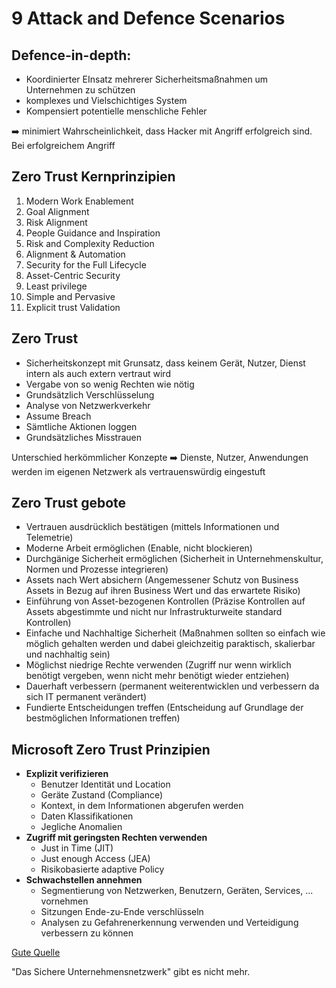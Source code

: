 # 9 Attack and Defence Scenarios

## Defence-in-depth:

- Koordinierter EInsatz mehrerer Sicherheitsmaßnahmen um Unternehmen zu schützen
- komplexes und Vielschichtiges System
- Kompensiert potentielle menschliche Fehler
  
:arrow_right: minimiert Wahrscheinlichkeit, dass Hacker mit Angriff erfolgreich sind. 
Bei erfolgreichem Angriff

## Zero Trust Kernprinzipien

1. Modern Work Enablement
2. Goal Alignment
3. Risk Alignment
4. People Guidance and Inspiration
5. Risk and Complexity Reduction
6. Alignment & Automation
7. Security for the Full Lifecycle
8. Asset-Centric Security
9. Least privilege
10. Simple and Pervasive
11. Explicit trust Validation

## Zero Trust 

- Sicherheitskonzept mit Grunsatz, dass keinem Gerät, Nutzer, Dienst intern als auch extern vertraut wird
- Vergabe von so wenig Rechten wie nötig
- Grundsätzlich Verschlüsselung
- Analyse von Netzwerkverkehr
- Assume Breach
- Sämtliche Aktionen loggen
- Grundsätzliches Misstrauen

Unterschied herkömmlicher Konzepte :arrow_right: Dienste, Nutzer, Anwendungen werden im eigenen Netzwerk als vertrauenswürdig eingestuft

## Zero Trust gebote

- Vertrauen ausdrücklich bestätigen (mittels Informationen und Telemetrie)
- Moderne Arbeit ermöglichen (Enable, nicht blockieren)
- Durchgänige Sicherheit ermöglichen (Sicherheit in Unternehmenskultur, Normen und Prozesse integrieren)
- Assets nach Wert absichern (Angemessener Schutz von Business Assets in Bezug auf ihren Business Wert und das erwartete Risiko)
- Einführung von Asset-bezogenen Kontrollen (Präzise Kontrollen auf Assets abgestimmte und nicht nur Infrastrukturweite standard Kontrollen)
- Einfache und Nachhaltige Sicherheit (Maßnahmen sollten so einfach wie möglich gehalten werden und dabei gleichzeitig paraktisch, skalierbar und nachhaltig sein)
- Möglichst niedrige Rechte verwenden (Zugriff nur wenn wirklich benötigt vergeben, wenn nicht mehr benötigt wieder entziehen)
- Dauerhaft verbessern (permanent weiterentwicklen und verbessern da sich IT permanent verändert)
- Fundierte Entscheidungen treffen (Entscheidung auf Grundlage der bestmöglichen Informationen treffen)

## Microsoft Zero Trust Prinzipien

- **Explizit verifizieren**
  - Benutzer Identität und Location
  - Geräte Zustand (Compliance)
  - Kontext, in dem Informationen abgerufen werden
  - Daten Klassifikationen
  - Jegliche Anomalien
- **Zugriff mit geringsten Rechten verwenden**
  - Just in Time (JIT)
  - Just enough Access (JEA)
  - Risikobasierte adaptive Policy
- **Schwachstellen annehmen**
  - Segmentierung von Netzwerken, Benutzern, Geräten, Services, ... vornehmen
  - Sitzungen Ende-zu-Ende verschlüsseln
  - Analysen zu Gefahrenerkennung verwenden und Verteidigung verbessern zu können

[Gute Quelle](https://www.security-insider.de/was-ist-ein-zero-trust-modell-a-752389/)


"Das Sichere Unternehmensnetzwerk" gibt es nicht mehr. 